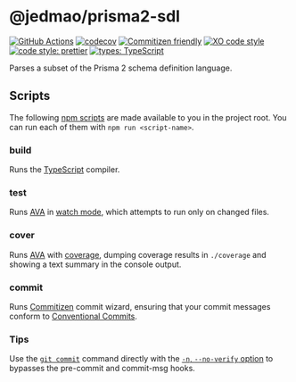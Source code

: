 # @jedmao/prisma2-sdl

<!-- prettier-ignore-start -->
<!-- markdownlint-disable -->
[![GitHub Actions](https://github.com/jedmao/prisma2-sdl/workflows/master/badge.svg)](https://github.com/jedmao/prisma2-sdl/actions)
[![codecov](https://img.shields.io/codecov/c/gh/jedmao/prisma2-sdl?style=flat-square)](https://codecov.io/gh/jedmao/prisma2-sdl)
[![Commitizen friendly](https://img.shields.io/badge/commitizen-friendly-brightgreen.svg?style=flat-square)](http://commitizen.github.io/cz-cli/)
[![XO code style](https://img.shields.io/badge/code_style-XO-5ed9c7.svg?style=flat-square)](https://github.com/xojs/xo)
[![code style: prettier](https://img.shields.io/badge/code_style-prettier-ff69b4.svg?style=flat-square)](https://github.com/prettier/prettier)
[![types: TypeScript](https://img.shields.io/npm/types/typescript?style=flat-square)](https://typescriptlang.org)
<!-- markdownlint-restore -->
<!-- prettier-ignore-end -->

<!-- markdownlint-disable commands-show-output -->

Parses a subset of the Prisma 2 schema definition language.

## Scripts

The following [npm scripts](https://docs.npmjs.com/misc/scripts) are made
available to you in the project root. You can run each of them with
`npm run <script-name>`.

### build

Runs the [TypeScript][] compiler.

### test

Runs [AVA][] in
[watch mode](https://github.com/avajs/ava/blob/master/docs/recipes/watch-mode.md),
which attempts to run only on changed files.

### cover

Runs [AVA][] with
[coverage](https://github.com/avajs/ava/blob/master/docs/recipes/code-coverage.md),
dumping coverage results in `./coverage` and showing a text summary in the
console output.

### commit

Runs [Commitizen](http://commitizen.github.io/cz-cli/) commit wizard, ensuring
that your commit messages conform to
[Conventional Commits](https://www.conventionalcommits.org/).

### Tips

Use the [`git commit`](https://git-scm.com/docs/git-commit) command directly
with the
[`-n`, `--no-verify` option](https://git-scm.com/docs/git-commit#Documentation/git-commit.txt--n)
to bypasses the pre-commit and commit-msg hooks.

[ava]: https://github.com/avajs/ava
[typescript]: http://www.typescriptlang.org/
